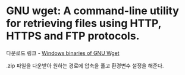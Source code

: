 # GNU wget: A command-line utility for retrieving files using HTTP, HTTPS and FTP protocols.
<p>

다운로드 링크 - [Windows binaries of GNU Wget](https://eternallybored.org/misc/wget/)
</p>
<p>

.zip 파일을 다운받아 원하는 경로에 압축을 풀고 환경변수 설정을 해준다.
</p>